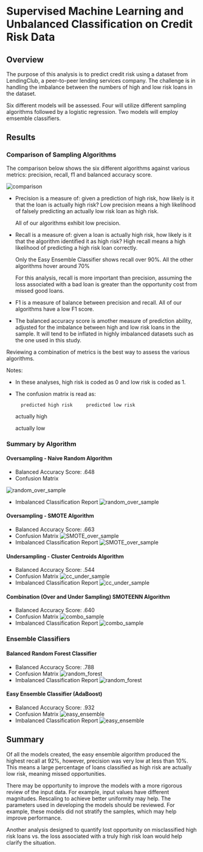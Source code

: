# Supervised Machine Learning and Unbalanced Classification on Credit Risk Data

## Overview

The purpose of this analysis is to predict credit risk using a dataset from LendingClub, a peer-to-peer lending services company. The
challenge is in handling the imbalance between the numbers of high and low risk loans in the dataset. 

Six different models will be assessed. Four will utilize different sampling algorithms followed by a logistic regression. Two models will employ emsemble classifiers. 

## Results

### Comparison of Sampling Algorithms

The comparison below shows the six different algorithms against various metrics: precision, recall, f1 and balanced accuracy score.

![comparison](/Images/comparison.PNG)

* Precision is a measure of: given a prediction of high risk, how likely is it that the loan is actually high risk? Low precision means a high likelihood of falsely predicting an actually low risk loan as high risk.

  All of our algorithms exhibit low precision.

* Recall is a measure of: given a loan is actually high risk, how likely is it that the algorithm identified it as high risk? High recall means a high likelihood of predicting a high risk loan correctly.

  Only the Easy Ensemble Classifier shows recall over 90%. All the other algorithms hover around 70%

  For this analysis, recall is more important than precision, assuming the loss associated with a bad loan is greater than the opportunity cost from missed good loans.

* F1 is a measure of balance between precision and recall. All of our algorithms have a low F1 score.

* The balanced accuracy score is amother measure of prediction ability, adjusted for the imbalance between high and low risk loans in the sample. It will tend to be inflated in highly imbalanced datasets such as the one used in this study.

Reviewing a combination of metrics is the best way to assess the various algorithms.

Notes: 
* In these analyses, high risk is coded as 0 and low risk is coded as 1.

* The confusion matrix is read as:
        
        predicted high risk     predicted low risk

  actually high

  actually low 

### Summary by Algorithm

#### Oversampling - Naive Random Algorithm

* Balanced Accuracy Score: .648
* Confusion Matrix

![random_over_sample](/Images/confusion_matrix_oversample_random.PNG)
* Imbalanced Classification Report
![random_over_sample](/Images/imbalanced_class_rpt_oversample_random.PNG)



#### Oversampling - SMOTE Algorithm

* Balanced Accuracy Score: .663
* Confusion Matrix
![SMOTE_over_sample](/Images/confusion_matrix_oversample_SMOTE.PNG)
* Imbalanced Classification Report
![SMOTE_over_sample](/Images/imbalanced_class_rpt_oversample_SMOTE.PNG)

#### Undersampling - Cluster Centroids Algorithm

* Balanced Accuracy Score: .544
* Confusion Matrix
![cc_under_sample](/Images/confusion_matrix_undersample_cc.PNG)
* Imbalanced Classification Report
![cc_under_sample](/Images/imbalanced_class_rpt_undersample_cc.PNG)

#### Combination (Over and Under Sampling) SMOTEENN Algorithm

* Balanced Accuracy Score: .640
* Confusion Matrix
![combo_sample](/Images/confusion_matrix_combo_sample.PNG)
* Imbalanced Classification Report
![combo_sample](/Images/imbalanced_class_rpt_combosample.PNG)

### Ensemble Classifiers

#### Balanced Random Forest Classifier

* Balanced Accuracy Score: .788
* Confusion Matrix
![random_forest](/Images/confusion_matrix_random_forest.PNG)
* Imbalanced Classification Report
![random_forest](/Images/imbalanced_class_rpt_random_forest.PNG)

#### Easy Ensemble Classifier (AdaBoost)

* Balanced Accuracy Score: .932
* Confusion Matrix
![easy_ensemble](/Images/confusion_matrix_adaboost.PNG)
* Imbalanced Classification Report
![easy_ensemble](/Images/imbalanced_class_rpt_adaboost.PNG)

## Summary

Of all the models created, the easy ensemble algorithm produced the highest recall at 92%, however, precision was very low at less than 10%. This means a large percentage of loans classified as high risk are actually low risk, meaning missed opportunities.

There may be opportunity to improve the models with a more rigorous review of the input data. For example, input values have different magnitudes. Rescaling to achieve better uniformity may help. The parameters used in developing the models should be reviewed. For example, these models did not stratify the samples, which may help improve performance.

Another analysis designed to quantify lost opportunity on misclassified high risk loans vs. the loss associated with a truly high risk loan would help clarify the situation.
